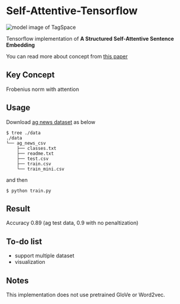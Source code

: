# Self-Attentive-Tensorflow

![model image of TagSpace](https://raw.githubusercontent.com/flrngel/Self-Attentive-tensorflow/master/resources/self-attentive-model.png)

Tensorflow implementation of **A Structured Self-Attentive Sentence Embedding**

You can read more about concept from [this paper](https://arxiv.org/abs/1703.03130)

## Key Concept

Frobenius norm with attention

## Usage

Download [ag news dataset](https://github.com/mhjabreel/CharCNN/tree/master/data/ag_news_csv) as below

```
$ tree ./data
./data
└── ag_news_csv
    ├── classes.txt
    ├── readme.txt
    ├── test.csv
    ├── train.csv
    └── train_mini.csv
```

and then

```
$ python train.py
```

## Result

Accuracy 0.89 (ag test data, 0.9 with no penaltization)

## To-do list

- support multiple dataset
- visualization

## Notes

This implementation does not use pretrained GloVe or Word2vec.
